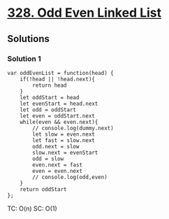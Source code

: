 # [328. Odd Even Linked List](https://leetcode.com/problems/odd-even-linked-list/)

## Solutions

### Solution 1

```
var oddEvenList = function(head) {
    if(!head || !head.next){
        return head
    }
    let oddStart = head
    let evenStart = head.next
    let odd = oddStart
    let even = oddStart.next
    while(even && even.next){
        // console.log(dummy.next)
        let slow = even.next
        let fast = slow.next
        odd.next = slow
        slow.next = evenStart
        odd = slow
        even.next = fast
        even = even.next
        // console.log(odd,even)
    }
    return oddStart
};
```

TC: O(n)
SC: O(1)